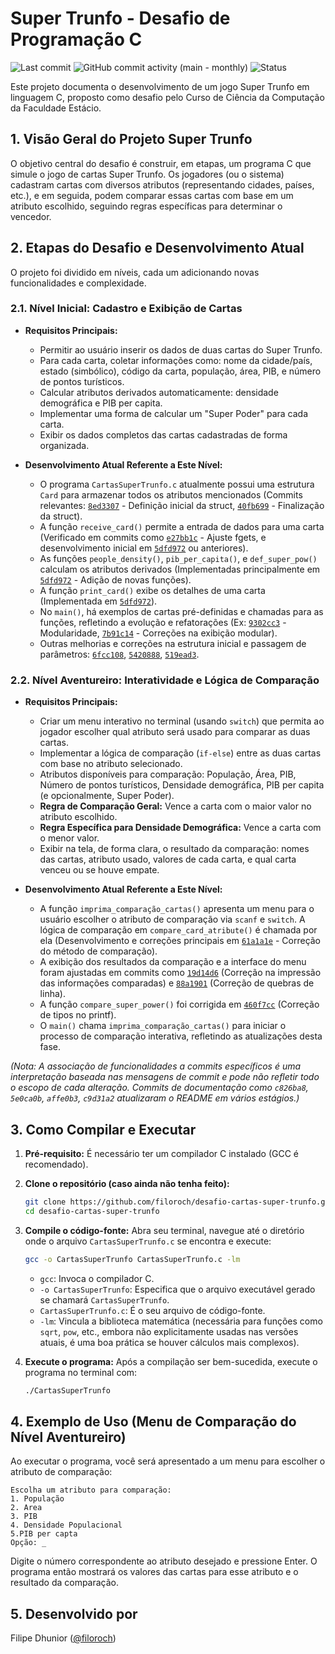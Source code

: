 # Super Trunfo - Desafio de Programação C

![Last commit](https://img.shields.io/github/last-commit/filoroch/desafio-cartas-super-trunfo) 
![GitHub commit activity (main - monthly)](https://img.shields.io/github/commit-activity/m/filoroch/desafio-cartas-super-trunfo/main)
![Status](https://img.shields.io/badge/Status-Em%20Andamento-orange)


Este projeto documenta o desenvolvimento de um jogo Super Trunfo em linguagem C, proposto como desafio pelo Curso de Ciência da Computação da Faculdade Estácio.

## 1. Visão Geral do Projeto Super Trunfo

O objetivo central do desafio é construir, em etapas, um programa C que simule o jogo de cartas Super Trunfo. Os jogadores (ou o sistema) cadastram cartas com diversos atributos (representando cidades, países, etc.), e em seguida, podem comparar essas cartas com base em um atributo escolhido, seguindo regras específicas para determinar o vencedor.

## 2. Etapas do Desafio e Desenvolvimento Atual

O projeto foi dividido em níveis, cada um adicionando novas funcionalidades e complexidade.

### 2.1. Nível Inicial: Cadastro e Exibição de Cartas

*   **Requisitos Principais:**
    *   Permitir ao usuário inserir os dados de duas cartas do Super Trunfo.
    *   Para cada carta, coletar informações como: nome da cidade/país, estado (simbólico), código da carta, população, área, PIB, e número de pontos turísticos.
    *   Calcular atributos derivados automaticamente: densidade demográfica e PIB per capita.
    *   Implementar uma forma de calcular um "Super Poder" para cada carta.
    *   Exibir os dados completos das cartas cadastradas de forma organizada.

*   **Desenvolvimento Atual Referente a Este Nível:**
    *   O programa `CartasSuperTrunfo.c` atualmente possui uma estrutura `Card` para armazenar todos os atributos mencionados (Commits relevantes: [`8ed3307`](https://github.com/filoroch/desafio-cartas-super-trunfo/commit/8ed3307) - Definição inicial da struct, [`40fb699`](https://github.com/filoroch/desafio-cartas-super-trunfo/commit/40fb699) - Finalização da struct).
    *   A função `receive_card()` permite a entrada de dados para uma carta (Verificado em commits como [`e27bb1c`](https://github.com/filoroch/desafio-cartas-super-trunfo/commit/e27bb1c) - Ajuste fgets, e desenvolvimento inicial em [`5dfd972`](https://github.com/filoroch/desafio-cartas-super-trunfo/commit/5dfd972) ou anteriores).
    *   As funções `people_density()`, `pib_per_capita()`, e `def_super_pow()` calculam os atributos derivados (Implementadas principalmente em [`5dfd972`](https://github.com/filoroch/desafio-cartas-super-trunfo/commit/5dfd972) - Adição de novas funções).
    *   A função `print_card()` exibe os detalhes de uma carta (Implementada em [`5dfd972`](https://github.com/filoroch/desafio-cartas-super-trunfo/commit/5dfd972)).
    *   No `main()`, há exemplos de cartas pré-definidas e chamadas para as funções, refletindo a evolução e refatorações (Ex: [`9302cc3`](https://github.com/filoroch/desafio-cartas-super-trunfo/commit/9302cc3) - Modularidade, [`7b91c14`](https://github.com/filoroch/desafio-cartas-super-trunfo/commit/7b91c14) - Correções na exibição modular).
    *   Outras melhorias e correções na estrutura inicial e passagem de parâmetros: [`6fcc108`](https://github.com/filoroch/desafio-cartas-super-trunfo/commit/6fcc108), [`5420888`](https://github.com/filoroch/desafio-cartas-super-trunfo/commit/5420888), [`519ead3`](https://github.com/filoroch/desafio-cartas-super-trunfo/commit/519ead3).

### 2.2. Nível Aventureiro: Interatividade e Lógica de Comparação

*   **Requisitos Principais:**
    *   Criar um menu interativo no terminal (usando `switch`) que permita ao jogador escolher qual atributo será usado para comparar as duas cartas.
    *   Implementar a lógica de comparação (`if-else`) entre as duas cartas com base no atributo selecionado.
    *   Atributos disponíveis para comparação: População, Área, PIB, Número de pontos turísticos, Densidade demográfica, PIB per capita (e opcionalmente, Super Poder).
    *   **Regra de Comparação Geral:** Vence a carta com o maior valor no atributo escolhido.
    *   **Regra Específica para Densidade Demográfica:** Vence a carta com o menor valor.
    *   Exibir na tela, de forma clara, o resultado da comparação: nomes das cartas, atributo usado, valores de cada carta, e qual carta venceu ou se houve empate.

*   **Desenvolvimento Atual Referente a Este Nível:**
    *   A função `imprima_comparação_cartas()` apresenta um menu para o usuário escolher o atributo de comparação via `scanf` e `switch`. A lógica de comparação em `compare_card_atribute()` é chamada por ela (Desenvolvimento e correções principais em [`61a1a1e`](https://github.com/filoroch/desafio-cartas-super-trunfo/commit/61a1a1e) - Correção do método de comparação).
    *   A exibição dos resultados da comparação e a interface do menu foram ajustadas em commits como [`19d14d6`](https://github.com/filoroch/desafio-cartas-super-trunfo/commit/19d14d6) (Correção na impressão das informações comparadas) e [`88a1901`](https://github.com/filoroch/desafio-cartas-super-trunfo/commit/88a1901) (Correção de quebras de linha).
    *   A função `compare_super_power()` foi corrigida em [`460f7cc`](https://github.com/filoroch/desafio-cartas-super-trunfo/commit/460f7cc) (Correção de tipos no printf).
    *   O `main()` chama `imprima_comparação_cartas()` para iniciar o processo de comparação interativa, refletindo as atualizações desta fase.

*(Nota: A associação de funcionalidades a commits específicos é uma interpretação baseada nas mensagens de commit e pode não refletir todo o escopo de cada alteração. Commits de documentação como `c826ba8`, `5e0ca0b`, `affe0b3`, `c9d31a2` atualizaram o README em vários estágios.)*

## 3. Como Compilar e Executar

1.  **Pré-requisito:** É necessário ter um compilador C instalado (GCC é recomendado).
2.  **Clone o repositório (caso ainda não tenha feito):**
    ```bash
    git clone https://github.com/filoroch/desafio-cartas-super-trunfo.git
    cd desafio-cartas-super-trunfo
    ```
3.  **Compile o código-fonte:**
    Abra seu terminal, navegue até o diretório onde o arquivo `CartasSuperTrunfo.c` se encontra e execute:
    ```bash
    gcc -o CartasSuperTrunfo CartasSuperTrunfo.c -lm
    ```
    *   `gcc`: Invoca o compilador C.
    *   `-o CartasSuperTrunfo`: Especifica que o arquivo executável gerado se chamará `CartasSuperTrunfo`.
    *   `CartasSuperTrunfo.c`: É o seu arquivo de código-fonte.
    *   `-lm`: Vincula a biblioteca matemática (necessária para funções como `sqrt`, `pow`, etc., embora não explicitamente usadas nas versões atuais, é uma boa prática se houver cálculos mais complexos).

4.  **Execute o programa:**
    Após a compilação ser bem-sucedida, execute o programa no terminal com:
    ```bash
    ./CartasSuperTrunfo
    ```

## 4. Exemplo de Uso (Menu de Comparação do Nível Aventureiro)

Ao executar o programa, você será apresentado a um menu para escolher o atributo de comparação:

```
Escolha um atributo para comparação: 
1. População
2. Area
3. PIB
4. Densidade Populacional
5.PIB per capta
Opção: _
```

Digite o número correspondente ao atributo desejado e pressione Enter. O programa então mostrará os valores das cartas para esse atributo e o resultado da comparação.

## 5. Desenvolvido por

Filipe Dhunior ([@filoroch](https://github.com/filoroch))
